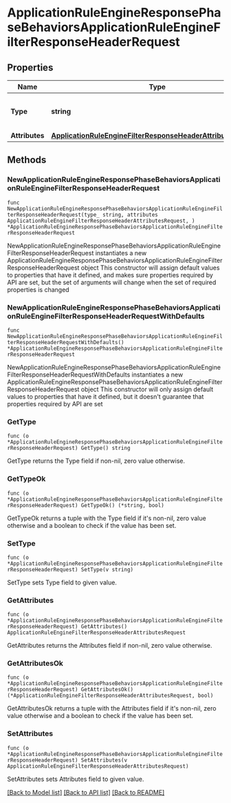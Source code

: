 # ApplicationRuleEngineResponsePhaseBehaviorsApplicationRuleEngineFilterResponseHeaderRequest

## Properties

Name | Type | Description | Notes
------------ | ------------- | ------------- | -------------
**Type** | **string** | * &#x60;filter_response_header&#x60; - filter_response_header | 
**Attributes** | [**ApplicationRuleEngineFilterResponseHeaderAttributesRequest**](ApplicationRuleEngineFilterResponseHeaderAttributesRequest.md) |  | 

## Methods

### NewApplicationRuleEngineResponsePhaseBehaviorsApplicationRuleEngineFilterResponseHeaderRequest

`func NewApplicationRuleEngineResponsePhaseBehaviorsApplicationRuleEngineFilterResponseHeaderRequest(type_ string, attributes ApplicationRuleEngineFilterResponseHeaderAttributesRequest, ) *ApplicationRuleEngineResponsePhaseBehaviorsApplicationRuleEngineFilterResponseHeaderRequest`

NewApplicationRuleEngineResponsePhaseBehaviorsApplicationRuleEngineFilterResponseHeaderRequest instantiates a new ApplicationRuleEngineResponsePhaseBehaviorsApplicationRuleEngineFilterResponseHeaderRequest object
This constructor will assign default values to properties that have it defined,
and makes sure properties required by API are set, but the set of arguments
will change when the set of required properties is changed

### NewApplicationRuleEngineResponsePhaseBehaviorsApplicationRuleEngineFilterResponseHeaderRequestWithDefaults

`func NewApplicationRuleEngineResponsePhaseBehaviorsApplicationRuleEngineFilterResponseHeaderRequestWithDefaults() *ApplicationRuleEngineResponsePhaseBehaviorsApplicationRuleEngineFilterResponseHeaderRequest`

NewApplicationRuleEngineResponsePhaseBehaviorsApplicationRuleEngineFilterResponseHeaderRequestWithDefaults instantiates a new ApplicationRuleEngineResponsePhaseBehaviorsApplicationRuleEngineFilterResponseHeaderRequest object
This constructor will only assign default values to properties that have it defined,
but it doesn't guarantee that properties required by API are set

### GetType

`func (o *ApplicationRuleEngineResponsePhaseBehaviorsApplicationRuleEngineFilterResponseHeaderRequest) GetType() string`

GetType returns the Type field if non-nil, zero value otherwise.

### GetTypeOk

`func (o *ApplicationRuleEngineResponsePhaseBehaviorsApplicationRuleEngineFilterResponseHeaderRequest) GetTypeOk() (*string, bool)`

GetTypeOk returns a tuple with the Type field if it's non-nil, zero value otherwise
and a boolean to check if the value has been set.

### SetType

`func (o *ApplicationRuleEngineResponsePhaseBehaviorsApplicationRuleEngineFilterResponseHeaderRequest) SetType(v string)`

SetType sets Type field to given value.


### GetAttributes

`func (o *ApplicationRuleEngineResponsePhaseBehaviorsApplicationRuleEngineFilterResponseHeaderRequest) GetAttributes() ApplicationRuleEngineFilterResponseHeaderAttributesRequest`

GetAttributes returns the Attributes field if non-nil, zero value otherwise.

### GetAttributesOk

`func (o *ApplicationRuleEngineResponsePhaseBehaviorsApplicationRuleEngineFilterResponseHeaderRequest) GetAttributesOk() (*ApplicationRuleEngineFilterResponseHeaderAttributesRequest, bool)`

GetAttributesOk returns a tuple with the Attributes field if it's non-nil, zero value otherwise
and a boolean to check if the value has been set.

### SetAttributes

`func (o *ApplicationRuleEngineResponsePhaseBehaviorsApplicationRuleEngineFilterResponseHeaderRequest) SetAttributes(v ApplicationRuleEngineFilterResponseHeaderAttributesRequest)`

SetAttributes sets Attributes field to given value.



[[Back to Model list]](../README.md#documentation-for-models) [[Back to API list]](../README.md#documentation-for-api-endpoints) [[Back to README]](../README.md)



